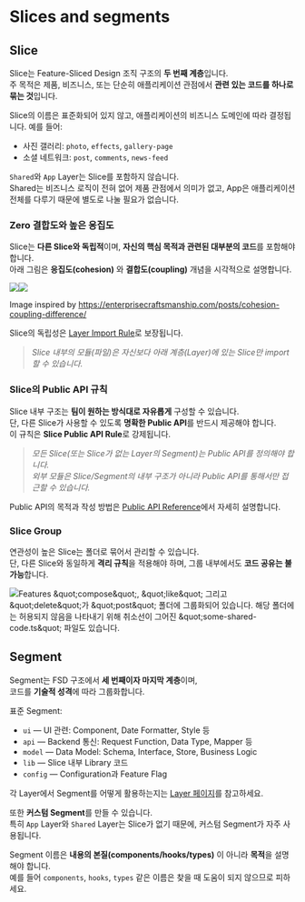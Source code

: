 # Slices and segments

## Slice[​](#slice "해당 헤딩으로 이동")

Slice는 Feature-Sliced Design 조직 구조의 **두 번째 계층**입니다.<br /><!-- -->주 목적은 제품, 비즈니스, 또는 단순히 애플리케이션 관점에서 **관련 있는 코드를 하나로 묶는 것**입니다.

Slice의 이름은 표준화되어 있지 않고, 애플리케이션의 비즈니스 도메인에 따라 결정됩니다. 예를 들어:

* 사진 갤러리: `photo`, `effects`, `gallery-page`
* 소셜 네트워크: `post`, `comments`, `news-feed`

`Shared`와 `App` Layer는 Slice를 포함하지 않습니다.<br /><!-- -->Shared는 비즈니스 로직이 전혀 없어 제품 관점에서 의미가 없고, App은 애플리케이션 전체를 다루기 때문에 별도로 나눌 필요가 없습니다.

### Zero 결합도와 높은 응집도[​](#zero-coupling-high-cohesion "해당 헤딩으로 이동")

Slice는 **다른 Slice와 독립적**이며, **자신의 핵심 목적과 관련된 대부분의 코드**를 포함해야 합니다.<br /><!-- -->아래 그림은 **응집도(cohesion)** 와 **결합도(coupling)** 개념을 시각적으로 설명합니다.

![](/documentation/kr/img/coupling-cohesion-light.svg#light-mode-only)![](/documentation/kr/img/coupling-cohesion-dark.svg#dark-mode-only)

Image inspired by <https://enterprisecraftsmanship.com/posts/cohesion-coupling-difference/>

Slice의 독립성은 [Layer Import Rule](/documentation/kr/docs/reference/layers.md#import-rule-on-layers)로 보장됩니다.

> *Slice 내부의 모듈(파일)은 자신보다 아래 계층(Layer)에 있는 Slice만 import할 수 있습니다.*

### Slice의 Public API 규칙[​](#slice의-public-api-규칙 "해당 헤딩으로 이동")

Slice 내부 구조는 **팀이 원하는 방식대로 자유롭게** 구성할 수 있습니다.<br /><!-- -->단, 다른 Slice가 사용할 수 있도록 **명확한 Public API**를 반드시 제공해야 합니다.<br /><!-- -->이 규칙은 **Slice Public API Rule**로 강제됩니다.

> *모든 Slice(또는 Slice가 없는 Layer의 Segment)는 Public API를 정의해야 합니다.*<br />*외부 모듈은 Slice/Segment의 내부 구조가 아니라 Public API를 통해서만 접근할 수 있습니다.*

Public API의 목적과 작성 방법은 [Public API Reference](/documentation/kr/docs/reference/public-api.md)에서 자세히 설명합니다.

### Slice Group[​](#slice-group "해당 헤딩으로 이동")

연관성이 높은 Slice는 폴더로 묶어서 관리할 수 있습니다.<br /><!-- -->단, 다른 Slice와 동일하게 **격리 규칙**을 적용해야 하며, 그룹 내부에서도 **코드 공유는 불가능**합니다.

![Features \&quot;compose\&quot;, \&quot;like\&quot; 그리고 \&quot;delete\&quot;가 \&quot;post\&quot; 폴더에 그룹화되어 있습니다. 해당 폴더에는 허용되지 않음을 나타내기 위해 취소선이 그어진 \&quot;some-shared-code.ts\&quot; 파일도 있습니다.](/documentation/kr/assets/images/graphic-nested-slices-b9c44e6cc55ecdbf3e50bf40a61e5a27.svg)

## Segment[​](#segment "해당 헤딩으로 이동")

Segment는 FSD 구조에서 **세 번째이자 마지막 계층**이며,<br /><!-- -->코드를 **기술적 성격**에 따라 그룹화합니다.

표준 Segment:

* `ui` — UI 관련: Component, Date Formatter, Style 등
* `api` — Backend 통신: Request Function, Data Type, Mapper 등
* `model` — Data Model: Schema, Interface, Store, Business Logic
* `lib` — Slice 내부 Library 코드
* `config` — Configuration과 Feature Flag

각 Layer에서 Segment를 어떻게 활용하는지는 [Layer 페이지](/documentation/kr/docs/reference/layers.md#layer-definitions)를 참고하세요.

또한 **커스텀 Segment**를 만들 수 있습니다.<br /><!-- -->특히 `App` Layer와 `Shared` Layer는 Slice가 없기 때문에, 커스텀 Segment가 자주 사용됩니다.

Segment 이름은 **내용의 본질(components/hooks/types)** 이 아니라 **목적**을 설명해야 합니다.<br /><!-- -->예를 들어 `components`, `hooks`, `types` 같은 이름은 찾을 때 도움이 되지 않으므로 피하세요.
